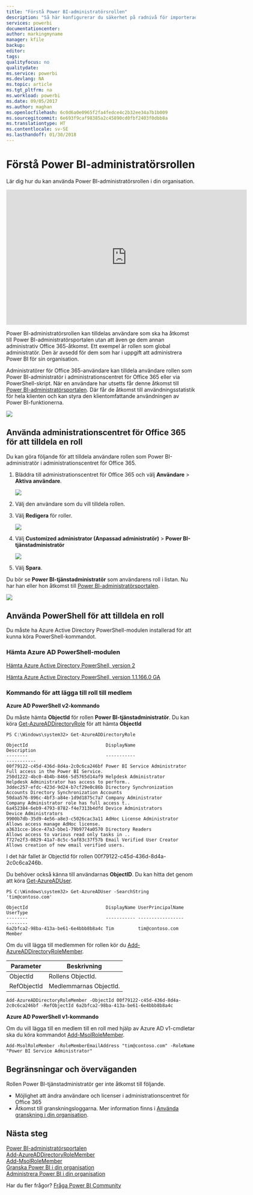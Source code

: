 ```yaml
---
title: "Förstå Power BI-administratörsrollen"
description: "Så här konfigurerar du säkerhet på radnivå för importerade datauppsättningar och DirectQuery i Power BI-tjänsten."
services: powerbi
documentationcenter: 
author: markingmyname
manager: kfile
backup: 
editor: 
tags: 
qualityfocus: no
qualitydate: 
ms.service: powerbi
ms.devlang: NA
ms.topic: article
ms.tgt_pltfrm: na
ms.workload: powerbi
ms.date: 09/05/2017
ms.author: maghan
ms.openlocfilehash: 6c0d6a0e0965f2fa4fedce4c2b32ee34a7b1b009
ms.sourcegitcommit: 6e693f9caf98385a2c45890cd0fbf2403f0dbb8a
ms.translationtype: HT
ms.contentlocale: sv-SE
ms.lasthandoff: 01/30/2018
---
```

# <a name="understanding-the-power-bi-admin-role"></a>Förstå Power BI-administratörsrollen
Lär dig hur du kan använda Power BI-administratörsrollen i din organisation.

<iframe width="640" height="360" src="https://www.youtube.com/embed/PQRbdJgEm3k?showinfo=0" frameborder="0" allowfullscreen></iframe>

Power BI-administratörsrollen kan tilldelas användare som ska ha åtkomst till Power BI-administratörsportalen utan att även ge dem annan administrativ Office 365-åtkomst. Ett exempel är rollen som global administratör. Den är avsedd för dem som har i uppgift att administrera Power BI för sin organisation.

Administratörer för Office 365-användare kan tilldela användare rollen som Power BI-administratör i administrationscentret för Office 365 eller via PowerShell-skript. När en användare har utsetts får denne åtkomst till [Power BI-administratörsportalen](service-admin-portal.md). Där får de åtkomst till användningsstatistik för hela klienten och kan styra den klientomfattande användningen av Power BI-funktionerna.

![](media/service-admin-role/powerbi-admin-portal.png)

## <a name="using-the-office-365-admin-center-to-assign-a-role"></a>Använda administrationscentret för Office 365 för att tilldela en roll
Du kan göra följande för att tilldela användare rollen som Power BI-administratör i administrationscentret för Office 365.

1. Bläddra till administrationscentret för Office 365 och välj **Användare** > **Aktiva användare**.
   
    ![](media/service-admin-role/powerbi-admin-users.png)
2. Välj den användare som du vill tilldela rollen.
3. Välj **Redigera** för roller.
   
    ![](media/service-admin-role/powerbi-admin-edit-roles.png)
4. Välj **Customized administrator (Anpassad administratör)** > **Power BI-tjänstadministratör**
   
    ![](media/service-admin-role/powerbi-admin-role.png)
5. Välj **Spara**.

Du bör se **Power BI-tjänstadministratör** som användarens roll i listan. Nu har han eller hon åtkomst till [Power BI-administratörsportalen](service-admin-portal.md).

![](media/service-admin-role/powerbi-admin-role-set.png)

## <a name="using-powershell-to-assign-a-role"></a>Använda PowerShell för att tilldela en roll
Du måste ha Azure Active Directory PowerShell-modulen installerad för att kunna köra PowerShell-kommandot.

### <a name="download-azure-ad-powershell-module"></a>Hämta Azure AD PowerShell-modulen
[Hämta Azure Active Directory PowerShell, version 2](https://github.com/Azure/azure-docs-powershell-azuread/blob/master/Azure%20AD%20Cmdlets/AzureAD/index.md)

[Hämta Azure Active Directory PowerShell, version 1.1.166.0 GA](http://connect.microsoft.com/site1164/Downloads/DownloadDetails.aspx?DownloadID=59185)

### <a name="command-to-add-role-to-member"></a>Kommando för att lägga till roll till medlem
**Azure AD PowerShell v2-kommando**

Du måste hämta **ObjectId** för rollen **Power BI-tjänstadministratör**. Du kan köra [Get-AzureADDirectoryRole](https://docs.microsoft.com/powershell/azuread/v2/get-azureaddirectoryrole) för att hämta **ObjectId**

```
PS C:\Windows\system32> Get-AzureADDirectoryRole

ObjectId                             DisplayName                        Description
--------                             -----------                        -----------
00f79122-c45d-436d-8d4a-2c0c6ca246bf Power BI Service Administrator     Full access in the Power BI Service.
250d1222-4bc0-4b4b-8466-5d5765d14af9 Helpdesk Administrator             Helpdesk Administrator has access to perform..
3ddec257-efdc-423d-9d24-b7cf29e0c86b Directory Synchronization Accounts Directory Synchronization Accounts
50daa576-896c-4bf3-a84e-1d9d1875c7a7 Company Administrator              Company Administrator role has full access t..
6a452384-6eb9-4793-8782-f4e7313b4dfd Device Administrators              Device Administrators
9900b7db-35d9-4e56-a8e3-c5026cac3a11 AdHoc License Administrator        Allows access manage AdHoc license.
a3631cce-16ce-47a3-bbe1-79b9774a0570 Directory Readers                  Allows access to various read only tasks in ..
f727e2f3-0829-41a7-8c5c-5af83c37f57b Email Verified User Creator        Allows creation of new email verified users.
```

I det här fallet är ObjectId för rollen 00f79122-c45d-436d-8d4a-2c0c6ca246b.

Du behöver också känna till användarnas **ObjectID**. Du kan hitta det genom att köra [Get-AzureADUser](https://docs.microsoft.com/powershell/azuread/v2/get-azureaduser).

```
PS C:\Windows\system32> Get-AzureADUser -SearchString 'tim@contoso.com'

ObjectId                             DisplayName UserPrincipalName      UserType
--------                             ----------- -----------------      --------
6a2bfca2-98ba-413a-be61-6e4bbb8b8a4c Tim         tim@contoso.com        Member
```

Om du vill lägga till medlemmen för rollen kör du [Add-AzureADDirectoryRoleMember](https://docs.microsoft.com/powershell/azuread/v2/add-azureaddirectoryrolemember).

| Parameter | Beskrivning |
| --- | --- |
| ObjectId |Rollens ObjectId. |
| RefObjectId |Medlemmarnas ObjectId. |

```
Add-AzureADDirectoryRoleMember -ObjectId 00f79122-c45d-436d-8d4a-2c0c6ca246bf -RefObjectId 6a2bfca2-98ba-413a-be61-6e4bbb8b8a4c
```

**Azure AD PowerShell v1-kommando**

Om du vill lägga till en medlem till en roll med hjälp av Azure AD v1-cmdletar ska du köra kommandot [Add-MsolRoleMember](https://docs.microsoft.com/powershell/msonline/v1/add-msolrolemember).

```
Add-MsolRoleMember -RoleMemberEmailAddress "tim@contoso.com" -RoleName "Power BI Service Administrator"
```

## <a name="limitations-and-considerations"></a>Begränsningar och överväganden
Rollen Power BI-tjänstadministratör ger inte åtkomst till följande.

* Möjlighet att ändra användare och licenser i administrationscentret för Office 365
* Åtkomst till granskningsloggarna. Mer information finns i [Använda granskning i din organisation](service-admin-auditing.md).

## <a name="next-steps"></a>Nästa steg
[Power BI-administratörsportalen](service-admin-portal.md)  
[Add-AzureADDirectoryRoleMember](https://docs.microsoft.com/powershell/azuread/v2/add-azureaddirectoryrolemember)  
[Add-MsolRoleMember](https://docs.microsoft.com/powershell/msonline/v1/add-msolrolemember)  
[Granska Power BI i din organisation](service-admin-auditing.md)  
[Administrera Power BI i din organisation](service-admin-administering-power-bi-in-your-organization.md)  

Har du fler frågor? [Fråga Power BI Community](http://community.powerbi.com/)

